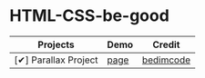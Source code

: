 # HTML-CSS-be-good

| Projects             | Demo | Credit |
| -------------------- | ---- | ----- |
| [✔] Parallax Project |   [page](https://focusthen.github.io/HTML-CSS-be-good/parallax-scrolling/)  | [bedimcode](https://github.com/bedimcode/parallax-scrolling-website)|
